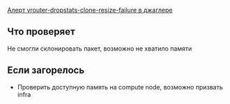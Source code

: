 [Алерт vrouter-dropstats-clone-resize-failure в джаглере](https://juggler.yandex-team.ru/aggregate_checks/?query=service%3Dvrouter-dropstats-clone-resize-failure)

## Что проверяет

Не смогли склонировать пакет, возможно не хватило памяти

## Если загорелось

- Проверить доступную память на compute node, возможно призвать infra